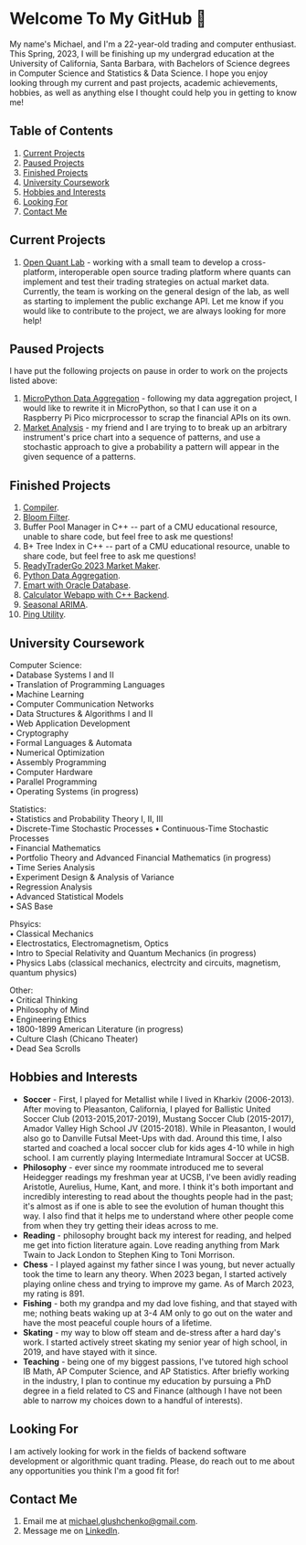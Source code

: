 # Welcome To My GitHub 👋
My name's Michael, and I'm a 22-year-old trading and computer enthusiast. This Spring, 2023, I will be finishing up my undergrad education at the University of California, Santa Barbara, with Bachelors of Science degrees in Computer Science and Statistics & Data Science. I hope you enjoy looking through my current and past projects, academic achievements, hobbies, as well as anything else I thought could help you in getting to know me!  

## Table of Contents
  1) [Current Projects](https://github.com/mglush/mglush/blob/main/README.md#current-projects)  
  2) [Paused Projects](https://github.com/mglush/mglush/blob/main/README.md#paused-projects)  
  3) [Finished Projects](https://github.com/mglush/mglush/blob/main/README.md#finished-projects)  
  4) [University Coursework](https://github.com/mglush/mglush/blob/main/README.md#university-coursework)  
  5) [Hobbies and Interests](https://github.com/mglush/mglush/blob/main/README.md#hobbies-and-interests)  
  6) [Looking For](https://github.com/mglush/mglush/blob/main/README.md#looking-for)  
  7) [Contact Me](https://github.com/mglush/mglush/blob/main/README.md#contact-me)  

## Current Projects
1) [Open Quant Lab](https://github.com/open-quant-lab) - working with a small team to develop a cross-platform, interoperable open source trading platform where quants can implement and test their trading strategies on actual market data. Currently, the team is working on the general design of the lab, as well as starting to implement the public exchange API. Let me know if you would like to contribute to the project, we are always looking for more help!  

## Paused Projects
I have put the following projects on pause in order to work on the projects listed above:
1) [MicroPython Data Aggregation](https://github.com/mglush/data-aggregation) - following my data aggregation project, I would like to rewrite it in MicroPython, so that I can  use it on a Raspberry Pi Pico micrprocessor to scrap the financial APIs on its own.  
2) [Market Analysis](https://github.com/mglush/market-analysis/) - my friend and I are trying to to break up an arbitrary instrument's price chart into a sequence of patterns, and use a stochastic approach to give a probability a pattern will appear in the given sequence of a patterns.  

## Finished Projects
1) [Compiler](https://github.com/mglush/compiler-construction).  
2) [Bloom Filter](https://github.com/mglush/bloom-filter).  
3) Buffer Pool Manager in C++ -- part of a CMU educational resource, unable to share code, but feel free to ask me questions!  
4) B+ Tree Index in C++ -- part of a CMU educational resource, unable to share code, but feel free to ask me questions!  
5) [ReadyTraderGo 2023 Market Maker](https://github.com/mglush/ready-trader-go-2023).  
6) [Python Data Aggregation](https://github.com/mglush/data-aggregation).  
7) [Emart with Oracle Database](https://github.com/mglush/emart).  
8) [Calculator Webapp with C++ Backend](https://github.com/mglush/calculator-webapp).  
9) [Seasonal ARIMA](https://github.com/mglush/seasonal_arima).  
10) [Ping Utility](https://github.com/mglush/ping-utility).  

## University Coursework
Computer Science:  
• Database Systems I and II  
• Translation of Programming Languages  
• Machine Learning  
• Computer Communication Networks  
• Data Structures & Algorithms I and II  
• Web Application Development  
• Cryptography  
• Formal Languages & Automata  
• Numerical Optimization  
• Assembly Programming  
• Computer Hardware  
• Parallel Programming  
• Operating Systems (in progress)  

Statistics:  
• Statistics and Probability Theory I, II, III  
• Discrete-Time Stochastic Processes
• Continuous-Time Stochastic Processes  
• Financial Mathematics  
• Portfolio Theory and Advanced Financial Mathematics (in progress)  
• Time Series Analysis  
• Experiment Design & Analysis of Variance  
• Regression Analysis  
• Advanced Statistical Models  
• SAS Base  

Phsyics:  
• Classical Mechanics  
• Electrostatics, Electromagnetism, Optics  
• Intro to Special Relativity and Quantum Mechanics  (in progress)  
• Physics Labs (classical mechanics, electrcity and circuits, magnetism, quantum physics)  

Other:  
• Critical Thinking  
• Philosophy of Mind  
• Engineering Ethics  
• 1800-1899 American Literature  (in progress)  
• Culture Clash (Chicano Theater)  
• Dead Sea Scrolls  

## Hobbies and Interests
- **Soccer** - First, I played for Metallist while I lived in Kharkiv (2006-2013). After moving to Pleasanton, California, I played for Ballistic United Soccer Club (2013-2015,2017-2019), Mustang Soccer Club (2015-2017), Amador Valley High School JV (2015-2018). While in Pleasanton, I would also go to Danville Futsal Meet-Ups with dad. Around this time, I also started and coached a local soccer club for kids ages 4-10 while in high school. I am currently playing Intermediate Intramural Soccer at UCSB.  
- **Philosophy** - ever since my roommate introduced me to several Heidegger readings my freshman year at UCSB, I've been avidly reading Aristotle, Aurelius, Hume, Kant, and more. I think it's both important and incredibly interesting to read about the thoughts people had in the past; it's almost as if one is able to see the evolution of human thought this way. I also find that it helps me to understand where other people come from when they try getting their ideas across to me.  
- **Reading** - philosophy brought back my interest for reading, and helped me get into fiction literature again. Love reading anything from Mark Twain to Jack London to Stephen King to Toni Morrison.  
- **Chess** - I played against my father since I was young, but never actually took the time to learn any theory. When 2023 began, I started actively playing online chess and trying to improve my game. As of March 2023, my rating is 891.  
- **Fishing** - both my grandpa and my dad love fishing, and that stayed with me; nothing beats waking up at 3-4 AM only to go out on the water and have the most peaceful couple hours of a lifetime.  
- **Skating** - my way to blow off steam and de-stress after a hard day's work. I started actively street skating my senior year of high school, in 2019, and have stayed with it since.  
- **Teaching** - being one of my biggest passions, I've tutored high school IB Math, AP Computer Science, and AP Statistics. After briefly working in the industry, I plan to continue my education by pursuing a PhD degree in a field related to CS and Finance (although I have not been able to narrow my choices down to a handful of interests).  

## Looking For
I am actively looking for work in the fields of backend software development or algorithmic quant trading. Please, do reach out to me about any opportunities you think I'm a good fit for!  

## Contact Me
1) Email me at [michael.glushchenko@gmail.com](mailto:michael.glushchenko@gmail.com).  
2) Message me on [LinkedIn](https://www.linkedin.com/in/michael-glush/).  
